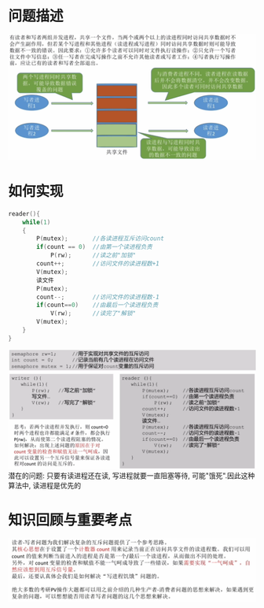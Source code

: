 # 问题描述
<img src="img/../../img/读者写者问题描述.png">


# 如何实现
```c++
reader(){
    while(1)
    {
        P(mutex);       //各读进程互斥访问count
        if(count == 0)  //由第一个读进程负责
            P(rw);      //读之前"加锁"
        count++;        //访问文件的读进程数+1
        V(mutex);
        读文件
        P(mutex);
        count--;        //访问文件的读进程数-1
        if(count==0)    //由最后一个读进程负责
            V(rw);      //读完了"解锁"
        V(mutex);
    }
}
```
<img src="img/../../img/写者读者问题代码如何实现.png">
潜在的问题: 只要有读进程还在读, 写进程就要一直阻塞等待, 可能"饿死".因此这种算法中, 读进程是优先的

# 知识回顾与重要考点
<img src="img/../../img/读者-写者问题知识回顾与重要考点.png">
